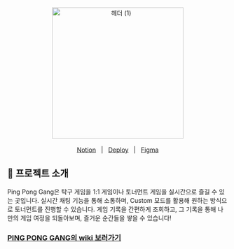 <br>
<p align="center">
<img width="300" alt="헤더 (1)" src="https://github.com/user-attachments/assets/23f645ac-db14-4414-b58f-15897be00085" content-type-secured-asset="image/png"> <br><br>
<a href="https://www.notion.so/clearcat/42-Gang-19e04e9b8dc28027bdd1f4876a997ebb">Notion</a> &nbsp; | &nbsp; 
<a href="">Deploy</a> &nbsp; | &nbsp; 
<a href="https://www.figma.com/design/whPva7y2FoXdIilDSAfsvA/42-Gang?node-id=0-1&p=f&t=RukXuZNUGkZQoUts-0">Figma</a> 
</p>

## 🔫 프로젝트 소개
Ping Pong Gang은 탁구 게임을 1:1 게임이나 토너먼트 게임을 실시간으로 즐길 수 있는 곳입니다. 실시간 채팅 기능을 통해 소통하며, Custom 모드를 활용해 원하는 방식으로 토너먼트를 진행할 수 있습니다. 게임 기록을 간편하게 조회하고, 그 기록을 통해 나만의 게임 여정을 되돌아보며, 즐거운 순간들을 쌓을 수 있습니다!

### [PING PONG GANG의 wiki 보러가기](https://github.com/42-Gang/project-wiki/wiki)

